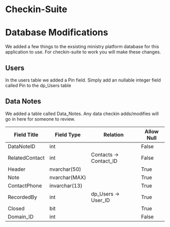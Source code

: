 # Checkin-Suite

# Database Modifications

We added a few things to the exsisting ministry platform database for this application to use. For checkin-suite to work you will make these changes.

## Users
In the users table we added a Pin field. Simply add an nullable integer field called Pin to the dp_Users table

## Data Notes
We added a table called Data_Notes. Any data checkin adds/modifies will go in here for someone to review.

| Field Title  | Field Type   | Relation                | Allow Null | 
| ------------ | ------------ | ----------------------- | ---------- |
|DataNoteID    |int           |                         | False      |
|RelatedContact|int           |Contacts -> Contact_ID   | False      |
|Header        |nvarchar(50)  |                         | True       |
|Note          |nvarchar(MAX) |                         | True       |
|ContactPhone  |invarchar(13) |                         | True       |
|RecordedBy    |int           |dp_Users -> User_ID      | True       |
|Closed        |bit           |                         | True       |
|Domain_ID     |int           |                         | False      |

